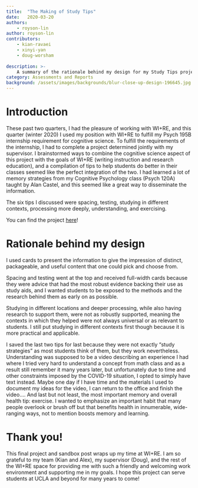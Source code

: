 ```yaml
---
title:  "The Making of Study Tips"
date:   2020-03-20
authors:
    - royson-lin
author: royson-lin
contributors:
    - kian-ravaei
    - xinyi-yan
    - doug-worsham
    
description: >-
    A summary of the rationale behind my design for my Study Tips project.
category: Assessments and Reports
background: /assets/images/backgrounds/blur-close-up-design-196645.jpg
---
```


# Introduction

These past two quarters, I had the pleasure of working with WI+RE, and this quarter (winter 2020) I used my position with WI+RE to fulfill my Psych 195B internship requirement for cognitive science. To fulfill the requirements of the internship, I had to complete a project determined jointly with my supervisor. I brainstormed ways to combine the cognitive science aspect of this project with the goals of WI+RE (writing instruction and research education), and a compilation of tips to help students do better in their classes seemed like the perfect integration of the two. I had learned a lot of memory strategies from my Cognitive Psychology class (Psych 120A) taught by Alan Castel, and this seemed like a great way to disseminate the information.

The six tips I discussed were spacing, testing, studying in different contexts, processing more deeply, understanding, and exercising.

You can find the project [here](https://uclalibrary.github.io/research-tips/sandbox/resource-playlist-study-tips/)!

# Rationale behind my design

I used cards to present the information to give the impression of distinct, packageable, and useful content that one could pick and choose from.

Spacing and testing went at the top and received full-width cards because they were advice that had the most robust evidence backing their use as study aids, and I wanted students to be exposed to the methods and the research behind them as early on as possible.

Studying in different locations and deeper processing, while also having research to support them, were not as robustly supported, meaning the contexts in which they helped were not always universal or as relevant to students. I still put studying in different contexts first though because it is more practical and applicable.

I saved the last two tips for last because they were not exactly “study strategies” as most students think of them, but they work nevertheless. Understanding was supposed to be a video describing an experience I had where I tried very hard to understand a concept from math class and as a result still remember it many years later, but unfortunately due to time and other constraints imposed by the COVID-19 situation, I opted to simply have text instead. Maybe one day if I have time and the materials I used to document my ideas for the video, I can return to the office and finish the video…. And last but not least, the most important memory and overall health tip: exercise. I wanted to emphasize an important habit that many people overlook or brush off but that benefits health in innumerable, wide-ranging ways, not to mention boosts memory and learning.

# Thank you!

This final project and sandbox post wraps up my time at WI+RE. I am so grateful to my team (Kian and Alex), my supervisor (Doug), and the rest of the WI+RE space for providing me with such a friendly and welcoming work environment and supporting me in my goals. I hope this project can serve students at UCLA and beyond for many years to come!
